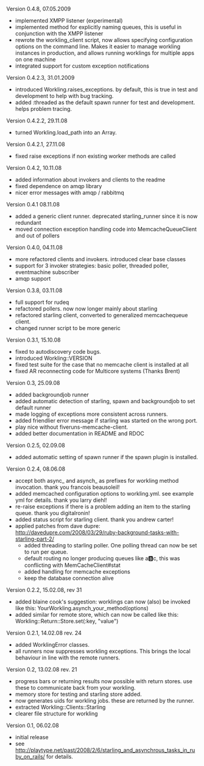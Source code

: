 Version 0.4.8, 07.05.2009
- implemented XMPP listener (experimental)
- implemented method for explicitly naming queues, this is useful in conjunction with the XMPP listener
- rewrote the workling_client script, now allows specifying configuration options on the command line. Makes it easier to manage workling instances in production, and allows running worklings for multiple apps on one machine
- integrated support for custom exception notifications

Version 0.4.2.3, 31.01.2009
- introduced Workling.raises_exceptions. by default, this is true in test and development to help with bug tracking. 
- added :threaded as the default spawn runner for test and development. helps problem tracing. 

Version 0.4.2.2, 29.11.08
- turned Workling.load_path into an Array.

Version 0.4.2.1, 27.11.08
- fixed raise exceptions if non existing worker methods are called

Version 0.4.2, 10.11.08
- added information about invokers and clients to the readme
- fixed dependence on amqp library
- nicer error messages with amqp / rabbitmq

Version 0.4.1 08.11.08
- added a generic client runner. deprecated starling_runner since it is now redundant
- moved connection exception handling code into MemcacheQueueClient and out of pollers

Version 0.4.0, 04.11.08
- more refactored clients and invokers. introduced clear base classes
- support for 3 invoker strategies: basic poller, threaded poller, eventmachine subscriber
- amqp support

Version 0.3.8, 03.11.08
- full support for rudeq
- refactored pollers. now now longer mainly about starling
- refactored starling client, converted to generalized memcachequeue client.
- changed runner script to be more generic

Version 0.3.1, 15.10.08
- fixed to autodiscovery code bugs. 
- introduced Workling::VERSION
- fixed test suite for the case that no memcache client is installed at all
- fixed AR reconnecting code for Multicore systems (Thanks Brent)

Version 0.3, 25.09.08
- added backgroundjob runner
- added automatic detection of starling, spawn and backgroundjob to set default runner
- made logging of exceptions more consistent across runners. 
- added friendlier error message if starling was started on the wrong port. 
- play nice without fiveruns-memcache-client. 
- added better documentation in README and RDOC

Version 0.2.5, 02.09.08
- added automatic setting of spawn runner if the spawn plugin is installed. 

Version 0.2.4, 08.06.08
- accept both async_ and asynch_ as prefixes for workling method invocation. thank you francois beausoleil!
- added memcached configuration options to workling.yml. see example yml for details. thank you larry diehl!
- re-raise exceptions if there is a problem adding an item to the starling queue. thank you digitalronin!
- added status script for starling client. thank you andrew carter!
- applied patches from dave dupre: http://davedupre.com/2008/03/29/ruby-background-tasks-with-starling-part-2/
  - added threading to starling poller. One polling thread can now be set to run per queue. 
  - default routing no longer producing queues like a:b:c, this was conflicting with MemCacheClient#stat
  - added handling for memcache exceptions
  - keep the database connection alive

Version 0.2.2, 15.02.08, rev 31
- added blaine cook's suggestion: worklings can now (also) be invoked like this: YourWorkling.asynch_your_method(options)
- added similar for remote store, which can now be called like this: Workling::Return::Store.set(:key, "value")

Version 0.2.1, 14.02.08 rev. 24
- added WorklingError classes.
- all runners now suppresses workling exceptions. This brings the local behaviour in line with the remote runners.

Version 0.2, 13.02.08 rev. 21
- progress bars or returning results now possible with return stores. use these to communicate back from your workling.
- memory store for testing and starling store added. 
- now generates uids for workling jobs. these are returned by the runner.
- extracted Workling::Clients::Starling
- clearer file structure for workling

Version 0.1, 06.02.08
- initial release
- see http://playtype.net/past/2008/2/6/starling_and_asynchrous_tasks_in_ruby_on_rails/ for details.
